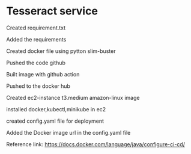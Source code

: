 # Tesseract service

Created requirement.txt

Added the requirements

Created docker file using pytton slim-buster

Pushed the code github

Built image with github action

Pushed to the docker hub

Created ec2-instance t3.medium amazon-linux image

installed docker,kubectl,minikube in ec2

created config.yaml file for deployment

Added the Docker image url in the config.yaml file



Reference link: https://docs.docker.com/language/java/configure-ci-cd/
